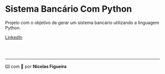 # Sistema Bancário Com Python


Projeto com o objetivo de gerar um sistema bancário utilizando a linguagem Python.

<p>
    <a 
        href="www.linkedin.com/in/nicolasfigueira/">
        LinkedIn
    </a>
   
  </p>
<br/><br/>
<p>

---

⌨️ com 💜 por <strong>Nicolas Figueira</strong>
